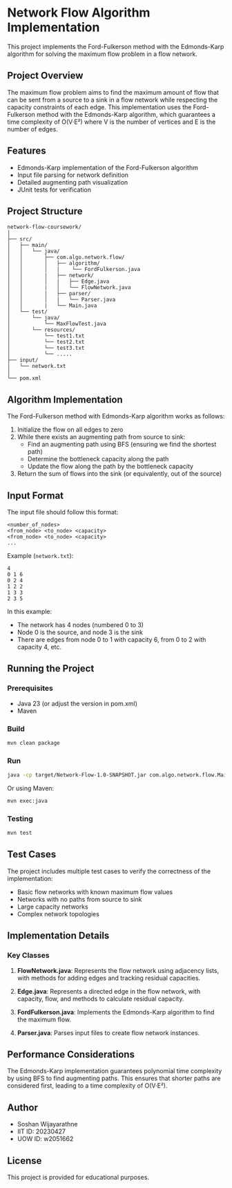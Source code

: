 # Network Flow Algorithm Implementation

This project implements the Ford-Fulkerson method with the Edmonds-Karp algorithm for solving the maximum flow problem in a flow network.

## Project Overview

The maximum flow problem aims to find the maximum amount of flow that can be sent from a source to a sink in a flow network while respecting the capacity constraints of each edge. This implementation uses the Ford-Fulkerson method with the Edmonds-Karp algorithm, which guarantees a time complexity of O(V·E²) where V is the number of vertices and E is the number of edges.

## Features

- Edmonds-Karp implementation of the Ford-Fulkerson algorithm
- Input file parsing for network definition
- Detailed augmenting path visualization
- JUnit tests for verification

## Project Structure

```
network-flow-coursework/
│
├── src/
│   ├── main/
│   │   └── java/
│   │       ├── com.algo.network.flow/
│   │       │   ├── algorithm/
│   │       │   |    └── FordFulkerson.java
│   │       |   ├── network/
│   │       │   |   ├── Edge.java
│   │       |   │   └── FlowNetwork.java
│   │       |   ├── parser/
│   │       │   |   └── Parser.java
│   │       |   └── Main.java
│   └── test/
│       └── java/
│           └── MaxFlowTest.java
│       └── resources/
│           └── test1.txt
│           └── test2.txt
│           └── test3.txt
│           └── .....
├── input/
│   └── network.txt            
│
└── pom.xml
```

## Algorithm Implementation

The Ford-Fulkerson method with Edmonds-Karp algorithm works as follows:

1. Initialize the flow on all edges to zero
2. While there exists an augmenting path from source to sink:
    - Find an augmenting path using BFS (ensuring we find the shortest path)
    - Determine the bottleneck capacity along the path
    - Update the flow along the path by the bottleneck capacity
3. Return the sum of flows into the sink (or equivalently, out of the source)

## Input Format

The input file should follow this format:
```
<number_of_nodes>
<from_node> <to_node> <capacity>
<from_node> <to_node> <capacity>
...
```

Example (`network.txt`):
```
4
0 1 6
0 2 4
1 2 2
1 3 3
2 3 5
```

In this example:
- The network has 4 nodes (numbered 0 to 3)
- Node 0 is the source, and node 3 is the sink
- There are edges from node 0 to 1 with capacity 6, from 0 to 2 with capacity 4, etc.

## Running the Project

### Prerequisites
- Java 23 (or adjust the version in pom.xml)
- Maven

### Build
```bash
mvn clean package
```

### Run
```bash
java -cp target/Network-Flow-1.0-SNAPSHOT.jar com.algo.network.flow.Main
```

Or using Maven:
```bash
mvn exec:java
```

### Testing
```bash
mvn test
```

## Test Cases

The project includes multiple test cases to verify the correctness of the implementation:

- Basic flow networks with known maximum flow values
- Networks with no paths from source to sink
- Large capacity networks
- Complex network topologies

## Implementation Details

### Key Classes

1. **FlowNetwork.java**: Represents the flow network using adjacency lists, with methods for adding edges and tracking residual capacities.

2. **Edge.java**: Represents a directed edge in the flow network, with capacity, flow, and methods to calculate residual capacity.

3. **FordFulkerson.java**: Implements the Edmonds-Karp algorithm to find the maximum flow.

4. **Parser.java**: Parses input files to create flow network instances.

## Performance Considerations

The Edmonds-Karp implementation guarantees polynomial time complexity by using BFS to find augmenting paths. This ensures that shorter paths are considered first, leading to a time complexity of O(V·E²).

## Author

- Soshan Wijayarathne
- IIT ID: 20230427
- UOW ID: w2051662

## License

This project is provided for educational purposes.

